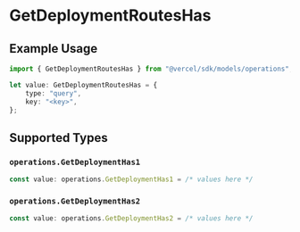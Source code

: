 # GetDeploymentRoutesHas

## Example Usage

```typescript
import { GetDeploymentRoutesHas } from "@vercel/sdk/models/operations";

let value: GetDeploymentRoutesHas = {
    type: "query",
    key: "<key>",
};
```

## Supported Types

### `operations.GetDeploymentHas1`

```typescript
const value: operations.GetDeploymentHas1 = /* values here */
```

### `operations.GetDeploymentHas2`

```typescript
const value: operations.GetDeploymentHas2 = /* values here */
```

